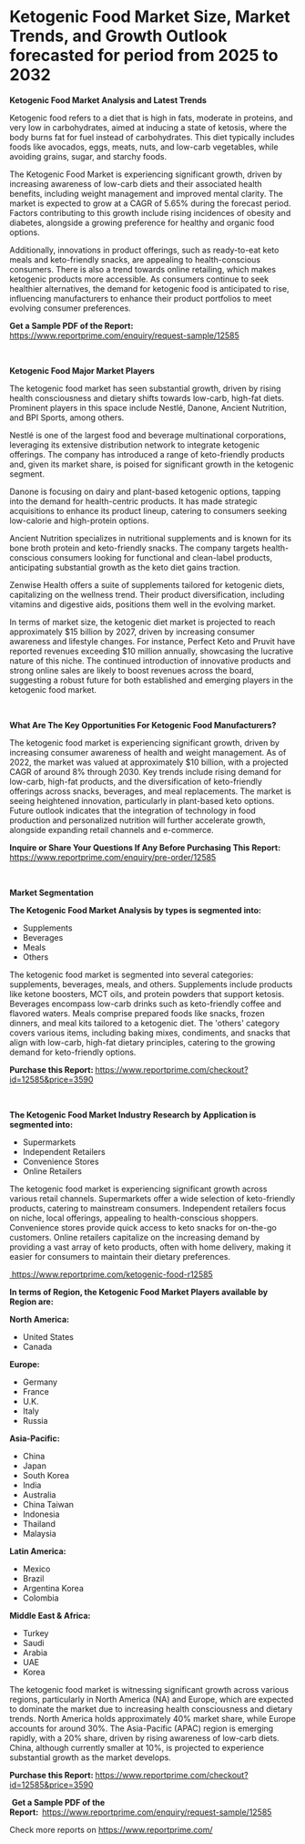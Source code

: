 <p><h1>Ketogenic Food Market Size, Market Trends, and Growth Outlook forecasted for period from 2025 to 2032</h1></p><p><strong>Ketogenic Food Market Analysis and Latest Trends</strong></p>
<p><p>Ketogenic food refers to a diet that is high in fats, moderate in proteins, and very low in carbohydrates, aimed at inducing a state of ketosis, where the body burns fat for fuel instead of carbohydrates. This diet typically includes foods like avocados, eggs, meats, nuts, and low-carb vegetables, while avoiding grains, sugar, and starchy foods.</p><p>The Ketogenic Food Market is experiencing significant growth, driven by increasing awareness of low-carb diets and their associated health benefits, including weight management and improved mental clarity. The market is expected to grow at a CAGR of 5.65% during the forecast period. Factors contributing to this growth include rising incidences of obesity and diabetes, alongside a growing preference for healthy and organic food options. </p><p>Additionally, innovations in product offerings, such as ready-to-eat keto meals and keto-friendly snacks, are appealing to health-conscious consumers. There is also a trend towards online retailing, which makes ketogenic products more accessible. As consumers continue to seek healthier alternatives, the demand for ketogenic food is anticipated to rise, influencing manufacturers to enhance their product portfolios to meet evolving consumer preferences.</p></p>
<p><strong>Get a Sample PDF of the Report:&nbsp;</strong> <a href="https://www.reportprime.com/enquiry/request-sample/12585?utm_campaign=3364&utm_medium=2&utm_source=Github&utm_content=ia&utm_term=19032025&utm_id=ketogenic-food">https://www.reportprime.com/enquiry/request-sample/12585</a></p>
<p>&nbsp;</p>
<p><strong>Ketogenic Food Major Market Players</strong></p>
<p><p>The ketogenic food market has seen substantial growth, driven by rising health consciousness and dietary shifts towards low-carb, high-fat diets. Prominent players in this space include Nestlé, Danone, Ancient Nutrition, and BPI Sports, among others.</p><p>Nestlé is one of the largest food and beverage multinational corporations, leveraging its extensive distribution network to integrate ketogenic offerings. The company has introduced a range of keto-friendly products and, given its market share, is poised for significant growth in the ketogenic segment.</p><p>Danone is focusing on dairy and plant-based ketogenic options, tapping into the demand for health-centric products. It has made strategic acquisitions to enhance its product lineup, catering to consumers seeking low-calorie and high-protein options. </p><p>Ancient Nutrition specializes in nutritional supplements and is known for its bone broth protein and keto-friendly snacks. The company targets health-conscious consumers looking for functional and clean-label products, anticipating substantial growth as the keto diet gains traction.</p><p>Zenwise Health offers a suite of supplements tailored for ketogenic diets, capitalizing on the wellness trend. Their product diversification, including vitamins and digestive aids, positions them well in the evolving market.</p><p>In terms of market size, the ketogenic diet market is projected to reach approximately $15 billion by 2027, driven by increasing consumer awareness and lifestyle changes. For instance, Perfect Keto and Pruvit have reported revenues exceeding $10 million annually, showcasing the lucrative nature of this niche. The continued introduction of innovative products and strong online sales are likely to boost revenues across the board, suggesting a robust future for both established and emerging players in the ketogenic food market.</p></p>
<p>&nbsp;</p>
<p><strong>What Are The Key Opportunities For Ketogenic Food Manufacturers?</strong></p>
<p><p>The ketogenic food market is experiencing significant growth, driven by increasing consumer awareness of health and weight management. As of 2022, the market was valued at approximately $10 billion, with a projected CAGR of around 8% through 2030. Key trends include rising demand for low-carb, high-fat products, and the diversification of keto-friendly offerings across snacks, beverages, and meal replacements. The market is seeing heightened innovation, particularly in plant-based keto options. Future outlook indicates that the integration of technology in food production and personalized nutrition will further accelerate growth, alongside expanding retail channels and e-commerce.</p></p>
<p><strong>Inquire or Share Your Questions If Any Before Purchasing This Report:</strong> <a href="https://www.reportprime.com/enquiry/pre-order/12585?utm_campaign=3364&utm_medium=2&utm_source=Github&utm_content=ia&utm_term=19032025&utm_id=ketogenic-food">https://www.reportprime.com/enquiry/pre-order/12585</a></p>
<p>&nbsp;</p>
<p><strong>Market Segmentation</strong></p>
<p><strong>The Ketogenic Food Market Analysis by types is segmented into:</strong></p>
<p><ul><li>Supplements</li><li>Beverages</li><li>Meals</li><li>Others</li></ul></p>
<p><p>The ketogenic food market is segmented into several categories: supplements, beverages, meals, and others. Supplements include products like ketone boosters, MCT oils, and protein powders that support ketosis. Beverages encompass low-carb drinks such as keto-friendly coffee and flavored waters. Meals comprise prepared foods like snacks, frozen dinners, and meal kits tailored to a ketogenic diet. The 'others' category covers various items, including baking mixes, condiments, and snacks that align with low-carb, high-fat dietary principles, catering to the growing demand for keto-friendly options.</p></p>
<p><strong>Purchase this Report:&nbsp;</strong><a href="https://www.reportprime.com/checkout?id=12585&price=3590&utm_campaign=3364&utm_medium=2&utm_source=Github&utm_content=ia&utm_term=19032025&utm_id=ketogenic-food">https://www.reportprime.com/checkout?id=12585&price=3590</a></p>
<p>&nbsp;</p>
<p><strong>The Ketogenic Food Market Industry Research by Application is segmented into:</strong></p>
<p><ul><li>Supermarkets</li><li>Independent Retailers</li><li>Convenience Stores</li><li>Online Retailers</li></ul></p>
<p><p>The ketogenic food market is experiencing significant growth across various retail channels. Supermarkets offer a wide selection of keto-friendly products, catering to mainstream consumers. Independent retailers focus on niche, local offerings, appealing to health-conscious shoppers. Convenience stores provide quick access to keto snacks for on-the-go customers. Online retailers capitalize on the increasing demand by providing a vast array of keto products, often with home delivery, making it easier for consumers to maintain their dietary preferences.</p></p>
<p><a href="https://www.reportprime.com/ketogenic-food-r12585?utm_campaign=3364&utm_medium=2&utm_source=Github&utm_content=ia&utm_term=19032025&utm_id=ketogenic-food">&nbsp;https://www.reportprime.com/ketogenic-food-r12585</a></p>
<p><strong>In terms of Region, the Ketogenic Food Market Players available by Region are:</strong></p>
<p>
    <p> <strong> North America: </strong>
        <ul>
            <li>United States</li>
            <li>Canada</li>
        </ul>
        </p> 
    <p> <strong> Europe: </strong>
        <ul>
            <li>Germany</li>
            <li>France</li>
            <li>U.K.</li>
            <li>Italy</li>
            <li>Russia</li>
        </ul>
        </p> 
    <p> <strong> Asia-Pacific: </strong>
        <ul>
            <li>China</li>
            <li>Japan</li>
            <li>South Korea</li>
            <li>India</li>
            <li>Australia</li>
            <li>China Taiwan</li>
            <li>Indonesia</li>
            <li>Thailand</li>
            <li>Malaysia</li>
        </ul>
        </p> 
    <p> <strong> Latin America: </strong>
        <ul>
            <li>Mexico</li>
            <li>Brazil</li>
            <li>Argentina Korea</li>
            <li>Colombia</li>
        </ul>
        </p> 
    <p> <strong> Middle East & Africa: </strong>
        <ul>
            <li>Turkey</li>
            <li>Saudi</li>
            <li>Arabia</li>
            <li>UAE</li>
            <li>Korea</li>
        </ul>
    </p>
    </p>
<p><p>The ketogenic food market is witnessing significant growth across various regions, particularly in North America (NA) and Europe, which are expected to dominate the market due to increasing health consciousness and dietary trends. North America holds approximately 40% market share, while Europe accounts for around 30%. The Asia-Pacific (APAC) region is emerging rapidly, with a 20% share, driven by rising awareness of low-carb diets. China, although currently smaller at 10%, is projected to experience substantial growth as the market develops.</p></p>
<p><strong>Purchase this Report: </strong><a href="https://www.reportprime.com/checkout?id=12585&price=3590&utm_campaign=3364&utm_medium=2&utm_source=Github&utm_content=ia&utm_term=19032025&utm_id=ketogenic-food">https://www.reportprime.com/checkout?id=12585&price=3590</a></p>
<p>&nbsp;<strong>Get a Sample PDF of the Report:&nbsp;&nbsp;</strong><a href="https://www.reportprime.com/enquiry/request-sample/12585?utm_campaign=3364&utm_medium=2&utm_source=Github&utm_content=ia&utm_term=19032025&utm_id=ketogenic-food">https://www.reportprime.com/enquiry/request-sample/12585</a></p>
<p><strong></strong></p>
<p>Check more reports on <a href="https://www.reportprime.com/?utm_campaign=3364&utm_medium=2&utm_source=Github&utm_content=ia&utm_term=19032025&utm_id=ketogenic-food">https://www.reportprime.com/</a></p>